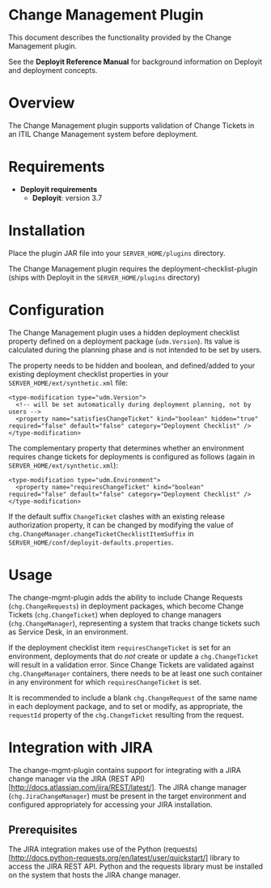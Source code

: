 # Change Management Plugin #

This document describes the functionality provided by the Change Management plugin.

See the **Deployit Reference Manual** for background information on Deployit and deployment concepts.

# Overview #

The Change Management plugin supports validation of Change Tickets in an ITIL Change Management system before deployment.

# Requirements #

* **Deployit requirements**
	* **Deployit**: version 3.7

# Installation #

Place the plugin JAR file into your `SERVER_HOME/plugins` directory. 

The Change Management plugin requires the deployment-checklist-plugin (ships with Deployit in the `SERVER_HOME/plugins` directory)
	
# Configuration #

The Change Management plugin uses a hidden deployment checklist property defined on a deployment package (`udm.Version`). Its value is calculated during the planning phase and is not intended to be set by users.

The property needs to be hidden and boolean, and defined/added to your existing deployment checklist properties in your `SERVER_HOME/ext/synthetic.xml` file:

    <type-modification type="udm.Version">
      <!-- will be set automatically during deployment planning, not by users -->
      <property name="satisfiesChangeTicket" kind="boolean" hidden="true" required="false" default="false" category="Deployment Checklist" />
    </type-modification>

The complementary property that determines whether an environment requires change tickets for deployments is configured as follows (again in `SERVER_HOME/ext/synthetic.xml`):

    <type-modification type="udm.Environment">
      <property name="requiresChangeTicket" kind="boolean" required="false" default="false" category="Deployment Checklist" />
    </type-modification>

If the default suffix `ChangeTicket` clashes with an existing release authorization property, it can be changed by modifying the value of `chg.ChangeManager.changeTicketChecklistItemSuffix` in `SERVER_HOME/conf/deployit-defaults.properties`.

# Usage

The change-mgmt-plugin adds the ability to include Change Requests (`chg.ChangeRequests`) in deployment packages, which become Change Tickets (`chg.ChangeTicket`) when deployed to change managers (`chg.ChangeManager`), representing a system that tracks change tickets such as Service Desk, in an environment.

If the deployment checklist item `requiresChangeTicket` is set for an environment, deployments that do *not* create or update a `chg.ChangeTicket` will result in a validation error. Since Change Tickets are validated against `chg.ChangeManager` containers, there needs to be at least one such container in any environment for which `requiresChangeTicket` is set.

It is recommended to include a blank `chg.ChangeRequest` of the same name in each deployment package, and to set or modify, as appropriate, the `requestId` property of the `chg.ChangeTicket` resulting from the request.

# Integration with JIRA

The change-mgmt-plugin contains support for integrating with a JIRA change manager via the JIRA (REST API)[http://docs.atlassian.com/jira/REST/latest/]. The JIRA change manager (`chg.JiraChangeManager`) must be present in the target environment and configured appropriately for accessing your JIRA installation.

## Prerequisites

The JIRA integration makes use of the Python (requests)[http://docs.python-requests.org/en/latest/user/quickstart/] library to access the JIRA REST API. Python and the requests library must be installed on the system that hosts the JIRA change manager.

